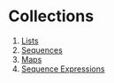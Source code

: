 # Collections

1. [Lists](lists.md)
2. [Sequences](sequences.md)
3. [Maps](maps.md)
4. [Sequence Expressions](sequence_expressions.md)